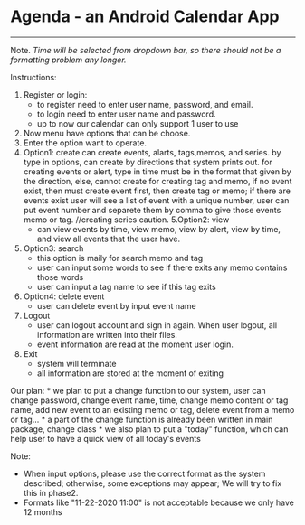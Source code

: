 # Agenda - an Android Calendar App
----
Note. *Time will be selected from dropdown bar, so there should not be a formatting problem any longer.*

Instructions:
1. Register or login:
    * to register need to enter user name, password, and email.
    * to login need to enter user name and password.
    * up to now our calendar can only support 1 user to use
2. Now menu have options that can be choose.
3. Enter the option want to operate.
4. Option1: create
    can create events, alarts, tags,memos, and series.
    by type in options, can create by directions that system prints out.
    for creating events or alert,  type in time must be in the format that given by the direction, else, cannot create
    for creating tag and memo, if no event exist, then must create event first, then create tag or memo; if there are
    events exist user will see a list of event with a unique number, user can put event number and separete them by
    comma to  give those events memo or tag.
    //creating series caution.
5.Option2: view
    * can view events by time, view memo, view by alert, view by time, and view all events that the user have.
6. Option3: search
    * this option is maily for search memo and tag
    * user can input some words to see if there exits any memo contains those words
    * user can input a tag name to see if this tag exits
7. Option4: delete event
    * user can delete event by input event name
8. Logout
    *  user can logout account and sign in again. When user logout, all information are written into their files.
    *  event information are read at the moment user login.
9. Exit
    * system will terminate
    * all information are stored at the moment of exiting

Our plan:
    * we plan to put a change function to our system, user can change password,
        change event name, time, change memo content or tag name, add new event to an existing memo or tag,
        delete event from a memo or tag...
    * a part of the change function is already been written in main package, change class
    * we also plan to put a "today" function, which can help user to have a
        quick view of all today's events

Note:
* When input options, please use the correct format as the system described; otherwise, some exceptions may appear;
  We will try to fix this in phase2.
* Formats like "11-22-2020 11:00" is not acceptable because we only have 12 months
